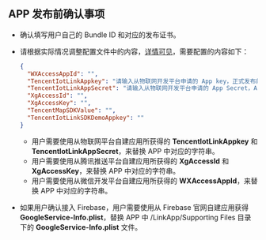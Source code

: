 ## APP 发布前确认事项   

* 确认填写用户自己的 Bundle ID 和对应的发布证书。

* 请根据实际情况调整配置文件中的内容，[详情可见](https://developers.weixin.qq.com/doc/oplatform/Mobile_App/WeChat_Login/Development_Guide.html)，需要配置的内容如下：

  ```json
  {
    "WXAccessAppId": "",
    "TencentIotLinkAppkey": "请输入从物联网开发平台申请的 App key，正式发布前务必填写",
    "TencentIotLinkAppSecret": "请输入从物联网开发平台申请的 App Secret，App Secret 请保存在服务端，此处仅为演示，如有泄露概不负责",
    "XgAccessId": "",
    "XgAccessKey": "",
    "TencentMapSDKValue": "",
    "TencentIotLinkSDKDemoAppkey": ""
  }
  ```
  * 用户需要使用从物联网平台自建应用所获得的 **TencentIotLinkAppkey** 和 **TencentIotLinkAppSecret**，来替换 APP 中对应的字符串。
  * 用户需要使用从腾讯推送平台自建应用所获得的 **XgAccessId** 和 **XgAccessKey**，来替换 APP 中对应的字符串。
  * 用户需要使用从微信开发平台自建应用所获得的 **WXAccessAppId**，来替换 APP 中对应的字符串。

* 如果用户确认接入 Firebase，用户需要使用从 Firebase 官网自建应用获得 **GoogleService-Info.plist**，替换 APP 中 /LinkApp/Supporting Files 目录下的 **GoogleService-Info.plist** 文件。   

